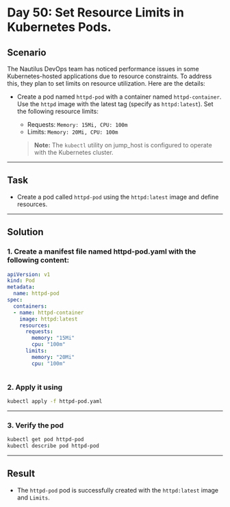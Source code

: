 # Day 50: Set Resource Limits in Kubernetes Pods.

## Scenario

The Nautilus DevOps team has noticed performance issues in some Kubernetes-hosted applications due to resource constraints. To address this, they plan to set limits on resource utilization. Here are the details:

- Create a pod named `httpd-pod` with a container named `httpd-container`. Use the `httpd` image with the latest tag (specify as `httpd:latest`). Set the following resource limits:
   - Requests: `Memory: 15Mi, CPU: 100m`
   - Limits: `Memory: 20Mi, CPU: 100m`

  > **Note:** The `kubectl` utility on jump_host is configured to operate with the Kubernetes cluster.

---

## Task

- Create a pod called `httpd-pod` using the `httpd:latest` image and define resources.

---

## Solution

### 1. Create a manifest file named httpd-pod.yaml with the following content:

```yaml
apiVersion: v1
kind: Pod
metadata:
  name: httpd-pod
spec:
  containers:
  - name: httpd-container
    image: httpd:latest
    resources:
      requests:
        memory: "15Mi"
        cpu: "100m"
      limits:
        memory: "20Mi"
        cpu: "100m"



```

### 2. Apply it using

```bash
kubectl apply -f httpd-pod.yaml
```

---

### 3. Verify the pod

```bash
kubectl get pod httpd-pod
kubectl describe pod httpd-pod


```

---

## Result

- The `httpd-pod` pod is successfully created with the `httpd:latest` image and `Limits`.
